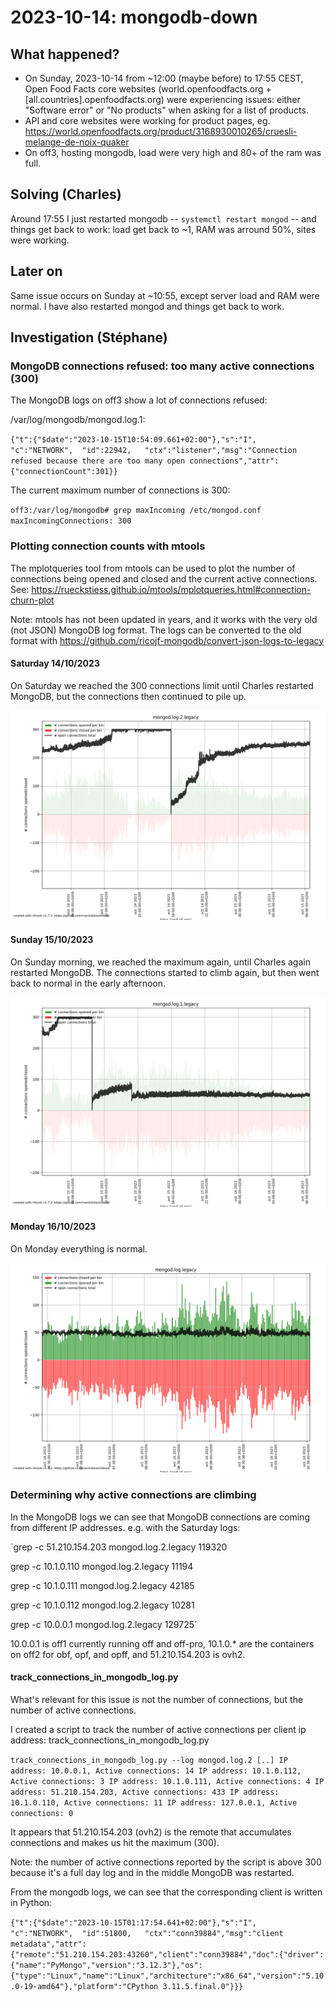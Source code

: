 # 2023-10-14: mongodb-down

## What happened?

* On Sunday, 2023-10-14 from ~12:00 (maybe before) to 17:55 CEST, Open Food Facts core websites (world.openfoodfacts.org + [all.countries].openfoodfacts.org) were experiencing issues: either "Software error" or "No products" when asking for a list of products.
* API and core websites were working for product pages, eg. https://world.openfoodfacts.org/product/3168930010265/cruesli-melange-de-noix-quaker
* On off3, hosting mongodb, load were very high and 80+ of the ram was full.

## Solving (Charles)
Around 17:55 I just restarted mongodb -- `systemctl restart mongod`  --  and things get back to work: load get back to ~1, RAM was arround 50%, sites were working.

## Later on
Same issue occurs on Sunday at ~10:55, except server load and RAM were normal. I have also restarted mongod and things get back to work.

## Investigation (Stéphane)

### MongoDB connections refused: too many active connections (300)

The MongoDB logs on off3 show a lot of connections refused:

/var/log/mongodb/mongod.log.1:

`{"t":{"$date":"2023-10-15T10:54:09.661+02:00"},"s":"I",  "c":"NETWORK",  "id":22942,   "ctx":"listener","msg":"Connection refused because there are too many open connections","attr":{"connectionCount":301}}`

The current maximum number of connections is 300:

`off3:/var/log/mongodb# grep maxIncoming /etc/mongod.conf 
  maxIncomingConnections: 300`

### Plotting connection counts with mtools

The mplotqueries tool from mtools can be used to plot the number of connections being opened and closed and the current active connections. See: https://rueckstiess.github.io/mtools/mplotqueries.html#connection-churn-plot

Note: mtools has not been updated in years, and it works with the very old (not JSON) MongoDB log format. The logs can be converted to the old format with https://github.com/ricojf-mongodb/convert-json-logs-to-legacy

#### Saturday 14/10/2023

On Saturday we reached the 300 connections limit until Charles restarted MongoDB, but the connections then continued to pile up.

![Saturday 14/10/2023 - MongodDB connection churn](./media/2023-10-14-mongodb-connections.png)

#### Sunday 15/10/2023

On Sunday morning, we reached the maximum again, until Charles again restarted MongoDB. The connections started to climb again, but then went back to normal in the early afternoon.

![Saturday 15/10/2023 - MongodDB connection churn](./media/2023-10-15-mongodb-connections.png)

#### Monday 16/10/2023

On Monday everything is normal.

![Monday 16/10/2023 - MongodDB connection churn](./media/2023-10-16-mongodb-connections.png)

### Determining why active connections are climbing

In the MongoDB logs we can see that MongoDB connections are coming from different IP addresses. e.g. with the Saturday logs:

`grep -c 51.210.154.203  mongod.log.2.legacy
119320

grep -c 10.1.0.110 mongod.log.2.legacy
11194

grep -c 10.1.0.111 mongod.log.2.legacy
42185

grep -c 10.1.0.112 mongod.log.2.legacy
10281

grep -c 10.0.0.1 mongod.log.2.legacy
129725`

10.0.0.1 is off1 currently running off and off-pro, 10.1.0.* are the containers on off2 for obf, opf, and opff, and 51.210.154.203 is ovh2.

#### track_connections_in_mongodb_log.py

What's relevant for this issue is not the number of connections, but the number of active connections.

I created a script to track the number of active connections per client ip address: track_connections_in_mongodb_log.py

`track_connections_in_mongodb_log.py --log mongod.log.2
[..]
IP address: 10.0.0.1, Active connections: 14
IP address: 10.1.0.112, Active connections: 3
IP address: 10.1.0.111, Active connections: 4
IP address: 51.210.154.203, Active connections: 433
IP address: 10.1.0.110, Active connections: 11
IP address: 127.0.0.1, Active connections: 0`

It appears that 51.210.154.203 (ovh2) is the remote that accumulates connections and makes us hit the maximum (300).

Note: the number of active connections reported by the script is above 300 because it's a full day log and in the middle MongoDB was restarted.

From the mongodb logs, we can see that the corresponding client is written in Python:

`{"t":{"$date":"2023-10-15T01:17:54.641+02:00"},"s":"I",  "c":"NETWORK",  "id":51800,   "ctx":"conn39884","msg":"client metadata","attr":{"remote":"51.210.154.203:43260","client":"conn39884","doc":{"driver":{"name":"PyMongo","version":"3.12.3"},"os":{"type":"Linux","name":"Linux","architecture":"x86_64","version":"5.10.0-19-amd64"},"platform":"CPython 3.11.5.final.0"}}}`





